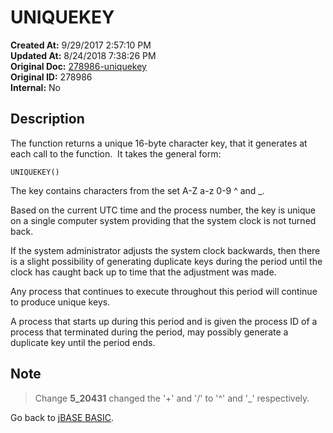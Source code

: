 # UNIQUEKEY

**Created At:** 9/29/2017 2:57:10 PM  
**Updated At:** 8/24/2018 7:38:26 PM  
**Original Doc:** [278986-uniquekey](https://docs.jbase.com/36868-jbase-basic/278986-uniquekey)  
**Original ID:** 278986  
**Internal:** No  

## Description

The function returns a unique 16-byte character key, that it generates at each call to the function.  It takes the general form:

```
UNIQUEKEY()
```

The key contains characters from the set A-Z a-z 0-9 ^ and \_.

Based on the current UTC time and the process number, the key is unique on a single computer system providing that the system clock is not turned back.

If the system administrator adjusts the system clock backwards, then there is a slight possibility of generating duplicate keys during the period until the clock has caught back up to time that the adjustment was made.

Any process that continues to execute throughout this period will continue to produce unique keys.

A process that starts up during this period and is given the process ID of a process that terminated during the period, may possibly generate a duplicate key until the period ends.

## Note

 > Change **5\_20431** changed the '+' and '/' to '^' and '\_' respectively.

Go back to [jBASE BASIC](./../jbase-basic-programmers-reference-guide).
